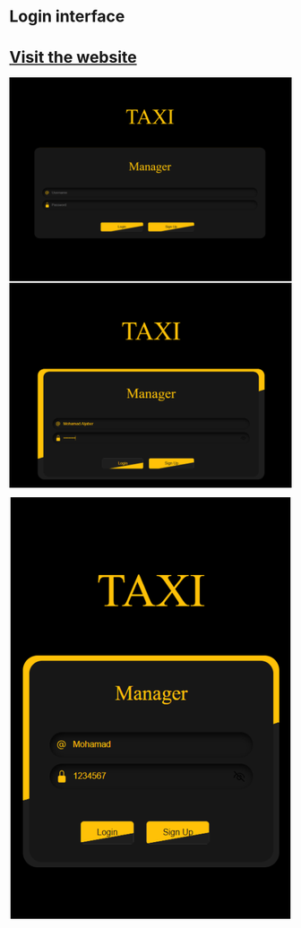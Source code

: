 # Login interface
# [Visit the website](https://login-taxi.netlify.app)
![Login_Laptop](Image_P/Login_Laptop.png)
![Active_Laptop](Image_P/Active_Laptop.png)
<p align="center">
  <img src="Image_P/Mobile_Login.png" alt="Mobile Login" width="500"/>
</p>
